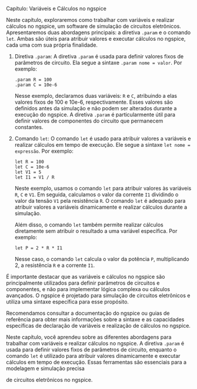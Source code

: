 Capítulo: Variáveis e Cálculos no ngspice

Neste capítulo, exploraremos como trabalhar com variáveis e realizar cálculos no ngspice, um software de simulação de circuitos eletrônicos. Apresentaremos duas abordagens principais: a diretiva `.param` e o comando `let`. Ambas são úteis para atribuir valores e executar cálculos no ngspice, cada uma com sua própria finalidade.

1. Diretiva `.param`:
   A diretiva `.param` é usada para definir valores fixos de parâmetros de circuito. Ela segue a sintaxe `.param nome = valor`. Por exemplo:

   ```
   .param R = 100
   .param C = 10e-6
   ```

   Nesse exemplo, declaramos duas variáveis: `R` e `C`, atribuindo a elas valores fixos de 100 e 10e-6, respectivamente. Esses valores são definidos antes da simulação e não podem ser alterados durante a execução do ngspice. A diretiva `.param` é particularmente útil para definir valores de componentes do circuito que permanecem constantes.

2. Comando `let`:
   O comando `let` é usado para atribuir valores a variáveis e realizar cálculos em tempo de execução. Ele segue a sintaxe `let nome = expressão`. Por exemplo:

   ```
   let R = 100
   let C = 10e-6
   let V1 = 5
   let I1 = V1 / R
   ```

   Neste exemplo, usamos o comando `let` para atribuir valores às variáveis `R`, `C` e `V1`. Em seguida, calculamos o valor da corrente `I1` dividindo o valor da tensão `V1` pela resistência `R`. O comando `let` é adequado para atribuir valores a variáveis dinamicamente e realizar cálculos durante a simulação.

   Além disso, o comando `let` também permite realizar cálculos diretamente sem atribuir o resultado a uma variável específica. Por exemplo:

   ```
   let P = 2 * R * I1
   ```

   Nesse caso, o comando `let` calcula o valor da potência `P`, multiplicando 2, a resistência `R` e a corrente `I1`.

É importante destacar que as variáveis e cálculos no ngspice são principalmente utilizados para definir parâmetros de circuitos e componentes, e não para implementar lógica complexa ou cálculos avançados. O ngspice é projetado para simulação de circuitos eletrônicos e utiliza uma sintaxe específica para esse propósito.

Recomendamos consultar a documentação do ngspice ou guias de referência para obter mais informações sobre a sintaxe e as capacidades específicas de declaração de variáveis e realização de cálculos no ngspice.

Neste capítulo, você aprendeu sobre as diferentes abordagens para trabalhar com variáveis e realizar cálculos no ngspice. A diretiva `.param` é usada para definir valores fixos de parâmetros de circuito, enquanto o comando `let` é utilizado para atribuir valores dinamicamente e executar cálculos em tempo de execução. Essas ferramentas são essenciais para a modelagem e simulação precisa

de circuitos eletrônicos no ngspice.
